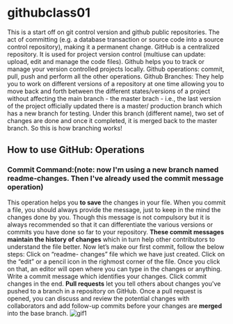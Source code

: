 # githubclass01
This is a start off on git control version and github public repositories.
The act of committing (e.g. a database transaction or source code into a source control repository), making it a permanent change.
GitHub is a centralized repository. It is used for project version control (multiuse can update: upload, edit and manage the code files).
Github helps you to track or manage your version controlled projects locally.
Github operations: commit, pull, push and perform all the other operations.
Github Branches: They help you to work on different versions of a repository at one time allowing you to move back and forth between the different states/versions of a project without affecting the main branch - the master brach - i.e., the last version of the project officially updated
there is a master/ production branch which has a new branch for testing. Under this branch (different name), two set of changes are done and once it completed, it is merged back to the master branch. So this is how branching works!

## How to use GitHub: Operations
### Commit Command:(note: now I'm using a new branch named readme-changes. Then I've already used the commit message operation)
This operation helps you **to save** the changes in your file. When you commit a file, you should always provide the message, just to keep in the mind the changes done by you. Though this message is not compulsory but it is always recommended so that it can differentiate the various versions or commits you have done so far to your repository. **These commit messages maintain the history of changes** which in turn help other contributors to understand the file better. Now let’s make our first commit, follow the below steps:
Click on “readme- changes” file which we have just created.
Click on the “edit” or a pencil icon in the righmost corner of the file.
Once you click on that, an editor will open where you can type in the changes or anything.  
Write a commit message which identifies your changes.
Click commit changes in the end. 
**Pull requests** let you tell others about changes you've pushed to a branch in a repository on GitHub. Once a pull request is opened, you can discuss and review the potential changes with collaborators and add follow-up commits before your changes are **merged** into the base branch.
![gif1](https://user-images.githubusercontent.com/34175696/50040465-ef9a3d00-002a-11e9-8e93-bb0478ea8fa9.gif)

